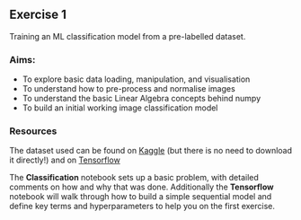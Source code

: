 ## Exercise 1

Training an ML classification model from a pre-labelled dataset.

### Aims:
  - To explore basic data loading, manipulation, and visualisation
  - To understand how to pre-process and normalise images
  - To understand the basic Linear Algebra concepts behind numpy
  - To build an initial working image classification model

### Resources
The dataset used can be found on [Kaggle](https://www.kaggle.com/c/digit-recognizer/code) (but there is no need to download it directly!) and on [Tensorflow](https://www.tensorflow.org/datasets/catalog/mnist)

The **Classification** notebook sets up a basic problem, with detailed comments on how and why that was done.  Additionally the 
**Tensorflow** notebook will walk through how to build a simple sequential model and define key terms and hyperparameters to help
you on the first exercise.

